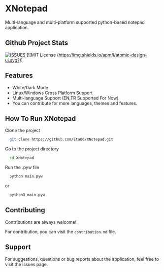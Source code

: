 
# XNotepad

Multi-language and multi-platform supported python-based notepad application.


## Github Project Stats

[![ISSUES](https://img.shields.io/github/issues/Eta06/XNotepad)](https://github.com/Eta06/XNotepad/blob/main/LICENSE.md) [![MIT License (https://img.shields.io/apm/l/atomic-design-ui.svg?)]




  
## Features

- White/Dark Mode
- Linux/Windows Cross Platform Support
- Multi-language Support (EN,TR Supported For Now)
- You can contribute for more languages, themes and features.
  
## How To Run XNotepad

Clone the project

```bash
  git clone https://github.com/Eta06/XNotepad.git
```

Go to the project directory

```bash
  cd XNotepad
```

Run the .pyw file

```bash
  python main.pyw
```
or
```bash
  python3 main.pyw
```

  
## Contributing

Contributions are always welcome!

For contribution, you can visit the `contribution.md` file.



  
## Support

For suggestions, questions or bug reports about the application, feel free to visit the issues page.

  
